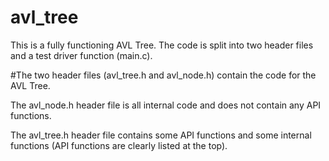 # avl_tree

This is a fully functioning AVL Tree. The code is split into two header files and a test driver function (main.c).


#The two header files (avl_tree.h and avl_node.h) contain the code for the AVL Tree.

The avl_node.h header file is all internal code and does not contain any API functions.

The avl_tree.h header file contains some API functions and some internal functions (API functions are clearly
listed at the top).
